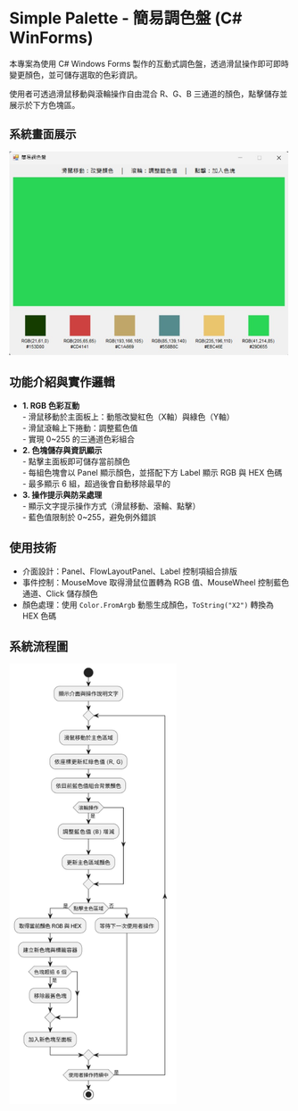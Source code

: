 <h1 style="font-size: 28px;">Simple Palette - 簡易調色盤 (C# WinForms)</h1>

<p>本專案為使用 C# Windows Forms 製作的互動式調色盤，透過滑鼠操作即可即時變更顏色，並可儲存選取的色彩資訊。</p>
<p>使用者可透過滑鼠移動與滾輪操作自由混合 R、G、B 三通道的顏色，點擊儲存並展示於下方色塊區。</p>

<h2 style="font-size: 20px;">系統畫面展示</h2>
<div>
  <img src="Screenshots/Simple_Palette.jpg" alt="Screenshot1" width="500" />
</div>

<h2>功能介紹與實作邏輯</h2>
<ul>
  <li>
    <strong>1. RGB 色彩互動</strong><br/>
    - 滑鼠移動於主面板上：動態改變紅色（X軸）與綠色（Y軸）<br/>
    - 滑鼠滾輪上下捲動：調整藍色值<br/>
    - 實現 0~255 的三通道色彩組合
  </li>
  <li>
    <strong>2. 色塊儲存與資訊顯示</strong><br/>
    - 點擊主面板即可儲存當前顏色<br/>
    - 每組色塊會以 Panel 顯示顏色，並搭配下方 Label 顯示 RGB 與 HEX 色碼<br/>
    - 最多顯示 6 組，超過後會自動移除最早的
  </li>
  <li>
    <strong>3. 操作提示與防呆處理</strong><br/>
    - 顯示文字提示操作方式（滑鼠移動、滾輪、點擊）<br/>
    - 藍色值限制於 0~255，避免例外錯誤
  </li>
</ul>

<h2>使用技術</h2>
<ul>
  <li>介面設計：Panel、FlowLayoutPanel、Label 控制項組合排版</li>
  <li>事件控制：MouseMove 取得滑鼠位置轉為 RGB 值、MouseWheel 控制藍色通道、Click 儲存顏色</li>
  <li>顏色處理：使用 <code>Color.FromArgb</code> 動態生成顏色，<code>ToString("X2")</code> 轉換為 HEX 色碼</li>
</ul>

<h2>系統流程圖</h2>
<img src="Screenshots/Simple_Palette_UML.png" alt="流程圖" width="300" />
